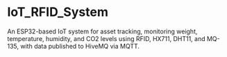 # IoT_RFID_System
An ESP32-based IoT system for asset tracking, monitoring weight, temperature, humidity, and CO2 levels using RFID, HX711, DHT11, and MQ-135, with data published to HiveMQ via MQTT.
